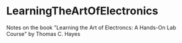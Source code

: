 # LearningTheArtOfElectronics
Notes on the book "Learning the Art of Electroncs: A Hands-On Lab Course" by Thomas C. Hayes
